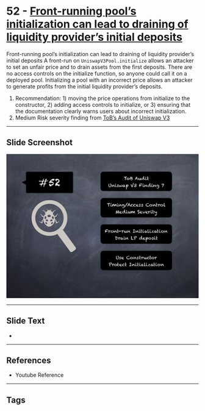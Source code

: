 
# 52 - [Front-running pool’s initialization can lead to draining of liquidity provider’s initial deposits](./Front-running%20pool’s%20initialization%20can%20lead%20to%20draining%20of%20liquidity%20provider’s%20initial%20deposits.md)

Front-running pool’s initialization can lead to draining of liquidity provider’s initial deposits A front-run on `UniswapV3Pool.initialize` allows an attacker to set an unfair price and to drain assets from the first deposits. There are no access controls on the initialize function, so anyone could call it on a deployed pool. Initializing a pool with an incorrect price allows an attacker to generate profits from the initial liquidity provider’s deposits.


1. Recommendation: 1) moving the price operations from initialize to the constructor, 2) adding access controls to initialize, or 3) ensuring that the documentation clearly warns users about incorrect initialization.
2. Medium Risk severity finding from [ToB’s Audit of Uniswap V3](https://github.com/Uniswap/uniswap-v3-core/blob/main/audits/tob/audit.pdf)


___
## Slide Screenshot
![052.png](../../images/7.%20Audit%20Findings%20101/052.png)
___
## Slide Text
- 
___
## References
- Youtube Reference
___
## Tags
